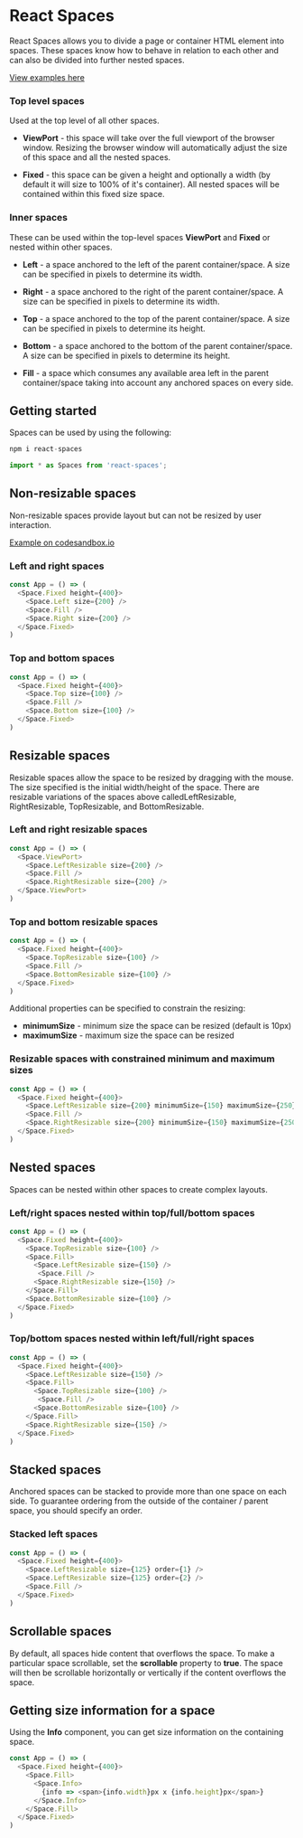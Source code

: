 # React Spaces

React Spaces allows you to divide a page or container HTML element into spaces. These spaces know how to behave in relation to each other and can also be divided into further nested spaces.

[View examples here](http://www.allaneagle.com/react-spaces/demo/)

### Top level spaces

Used at the top level of all other spaces.

* **ViewPort** - this space will take over the full viewport of the browser window. Resizing the browser window will automatically adjust the size of this space and all the nested spaces.

* **Fixed** - this space can be given a height and optionally a width (by default it will size to 100% of it's container). All nested spaces will be contained within this fixed size space.

### Inner spaces

These can be used within the top-level spaces **ViewPort** and **Fixed** or nested within other spaces.

* **Left** - a space anchored to the left of the parent container/space. A size can be specified in pixels to determine its width.

* **Right** - a space anchored to the right of the parent container/space. A size can be specified in pixels to determine its width.

* **Top** - a space anchored to the top of the parent container/space. A size can be specified in pixels to determine its height.

* **Bottom** - a space anchored to the bottom of the parent container/space. A size can be specified in pixels to determine its height.

* **Fill** - a space which consumes any available area left in the parent container/space taking into account any anchored spaces on every side.

## Getting started

Spaces can be used by using the following:

```typescript
npm i react-spaces
```

```typescript
import * as Spaces from 'react-spaces';
```

## Non-resizable spaces

Non-resizable spaces provide layout but can not be resized by user interaction.

[Example on codesandbox.io](https://codesandbox.io/s/react-shapes-left-right-spaces-ml4kl?fontsize=14)

### Left and right spaces

```typescript
const App = () => (
  <Space.Fixed height={400}>
    <Space.Left size={200} />
    <Space.Fill />
    <Space.Right size={200} />
  </Space.Fixed>
)
```

### Top and bottom spaces

```typescript
const App = () => (
  <Space.Fixed height={400}>
    <Space.Top size={100} />
    <Space.Fill />
    <Space.Bottom size={100} />
  </Space.Fixed>
)
```

## Resizable spaces

Resizable spaces allow the space to be resized by dragging with the mouse. The size specified is the initial width/height of the space. There are resizable variations of the spaces above calledLeftResizable, RightResizable, TopResizable, and BottomResizable.

### Left and right resizable spaces

```typescript
const App = () => (
  <Space.ViewPort>
    <Space.LeftResizable size={200} />
    <Space.Fill />
    <Space.RightResizable size={200} />
  </Space.ViewPort>
)
```

### Top and bottom resizable spaces

```typescript
const App = () => (
  <Space.Fixed height={400}>
    <Space.TopResizable size={100} />
    <Space.Fill />
    <Space.BottomResizable size={100} />
  </Space.Fixed>
)
```

Additional properties can be specified to constrain the resizing:

* **minimumSize** - minimum size the space can be resized (default is 10px)
* **maximumSize** - maximum size the space can be resized

### Resizable spaces with constrained minimum and maximum sizes

```typescript
const App = () => (
  <Space.Fixed height={400}>
    <Space.LeftResizable size={200} minimumSize={150} maximumSize={250} />
    <Space.Fill />
    <Space.RightResizable size={200} minimumSize={150} maximumSize={250} />
  </Space.Fixed>
)
```

## Nested spaces

Spaces can be nested within other spaces to create complex layouts.

### Left/right spaces nested within top/full/bottom spaces

```typescript
const App = () => (
  <Space.Fixed height={400}>
    <Space.TopResizable size={100} />
    <Space.Fill>
      <Space.LeftResizable size={150} />
       <Space.Fill />
      <Space.RightResizable size={150} />
    </Space.Fill>
    <Space.BottomResizable size={100} />
  </Space.Fixed>
)
```

### Top/bottom spaces nested within left/full/right spaces

```typescript
const App = () => (
  <Space.Fixed height={400}>
    <Space.LeftResizable size={150} />
    <Space.Fill>
      <Space.TopResizable size={100} />
       <Space.Fill />
      <Space.BottomResizable size={100} />
    </Space.Fill>
    <Space.RightResizable size={150} />
  </Space.Fixed>
)
```

## Stacked spaces

Anchored spaces can be stacked to provide more than one space on each side. To guarantee ordering from the outside of the container / parent space, you should specify an order.

### Stacked left spaces

```typescript
const App = () => (
  <Space.Fixed height={400}>
    <Space.LeftResizable size={125} order={1} />
    <Space.LeftResizable size={125} order={2} />
    <Space.Fill />
  </Space.Fixed>
)
```

## Scrollable spaces

By default, all spaces hide content that overflows the space. To make a particular space scrollable, set the **scrollable** property to **true**. The space will then be scrollable horizontally or vertically if the content overflows the space.

## Getting size information for a space

Using the **Info** component, you can get size information on the containing space.

```typescript
const App = () => (
  <Space.Fixed height={400}>
    <Space.Fill>
      <Space.Info>
        {info => <span>{info.width}px x {info.height}px</span>}
      </Space.Info>
    </Space.Fill>
  </Space.Fixed>
)
```
